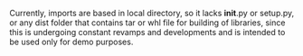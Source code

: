 Currently, imports are based in local directory, so it lacks __init__.py or setup.py, or any dist folder that contains tar or whl file for building of libraries, 
since this is undergoing constant revamps and developments and is intended to be used only for demo purposes.
